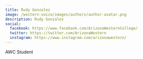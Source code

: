 ```yaml
---
title: Rudy Gonzalez 
image: /western-voice/images/authors/author-avatar.png
description: Rudy Gonzalez 
social:
  facebook: https://www.facebook.com/ArizonaWesternCollege/
  twitter: https://twitter.com/ArizonaWestern
  instagram: https://www.instagram.com/arizonawestern/
---
```


AWC Student